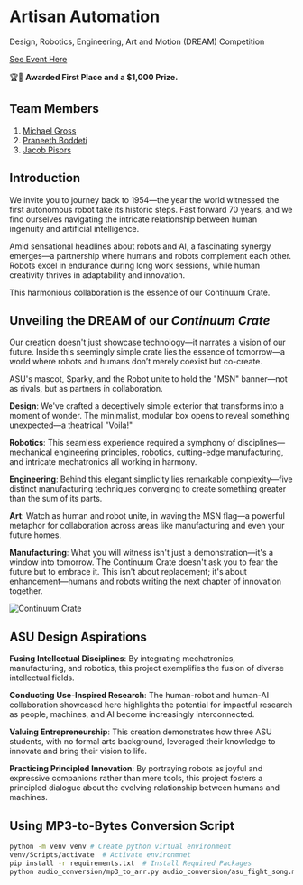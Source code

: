# Artisan Automation

Design, Robotics, Engineering, Art and Motion (DREAM) Competition

[See Event Here](https://intheloop.engineering.asu.edu/2025/04/18/attend-the-dream-competition-seminar-april-25/)

🏆🥇 **Awarded First Place and a $1,000 Prize.**

## Team Members

1. [Michael Gross](https://github.com/MGross21)
2. [Praneeth Boddeti](https://github.com/pbleedblue)
3. [Jacob Pisors](https://github.com/JPisors)

## Introduction

We invite you to journey back to 1954—the year the world witnessed the first autonomous robot take its historic steps. Fast forward 70 years, and we find ourselves navigating the intricate relationship between human ingenuity and artificial intelligence.

Amid sensational headlines about robots and AI, a fascinating synergy emerges—a partnership where humans and robots complement each other. Robots excel in endurance during long work sessions, while human creativity thrives in adaptability and innovation.

This harmonious collaboration is the essence of our Continuum Crate.

## Unveiling the DREAM of our *Continuum Crate*

Our creation doesn't just showcase technology—it narrates a vision of our future. Inside this seemingly simple crate lies the essence of tomorrow—a world where robots and humans don’t merely coexist but co-create.

ASU's mascot, Sparky, and the Robot unite to hold the "MSN" banner—not as rivals, but as partners in collaboration.

**Design**: We've crafted a deceptively simple exterior that transforms into a moment of wonder. The minimalist, modular box opens to reveal something unexpected—a theatrical "Voila!"

**Robotics**: This seamless experience required a symphony of disciplines—mechanical engineering principles, robotics, cutting-edge manufacturing, and intricate mechatronics all working in harmony.

**Engineering**: Behind this elegant simplicity lies remarkable complexity—five distinct manufacturing techniques converging to create something greater than the sum of its parts.

**Art**: Watch as human and robot unite, in waving the MSN flag—a powerful metaphor for collaboration across areas like manufacturing and even your future homes.

**Manufacturing**: What you will witness isn't just a demonstration—it's a window into tomorrow. The Continuum Crate doesn't ask you to fear the future but to embrace it. This isn't about replacement; it's about enhancement—humans and robots writing the next chapter of innovation together.

![Continuum Crate](media/continuum_crate.gif)

## ASU Design Aspirations

**Fusing Intellectual Disciplines**: By integrating mechatronics, manufacturing, and robotics, this project exemplifies the fusion of diverse intellectual fields.

**Conducting Use-Inspired Research**: The human-robot and human-AI collaboration showcased here highlights the potential for impactful research as people, machines, and AI become increasingly interconnected.

**Valuing Entrepreneurship**: This creation demonstrates how three ASU students, with no formal arts background, leveraged their knowledge to innovate and bring their vision to life.

**Practicing Principled Innovation**: By portraying robots as joyful and expressive companions rather than mere tools, this project fosters a principled dialogue about the evolving relationship between humans and machines.

## Using MP3-to-Bytes Conversion Script

```bash
python -m venv venv # Create python virtual environment
venv/Scripts/activate  # Activate environmnet
pip install -r requirements.txt  # Install Required Packages
python audio_conversion/mp3_to_arr.py audio_conversion/asu_fight_song.mp3 arduino_code/song.h --name asu_fight_song --rate 1000
```

